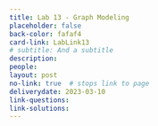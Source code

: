 ```yaml
---
title: Lab 13 - Graph Modeling
placeholder: false
back-color: fafaf4
card-link: LabLink13
# subtitle: And a subtitle
description:
people:
layout: post
no-link: true  # stops link to page 
deliverydate: 2023-03-10
link-questions:
link-solutions:
---
```










